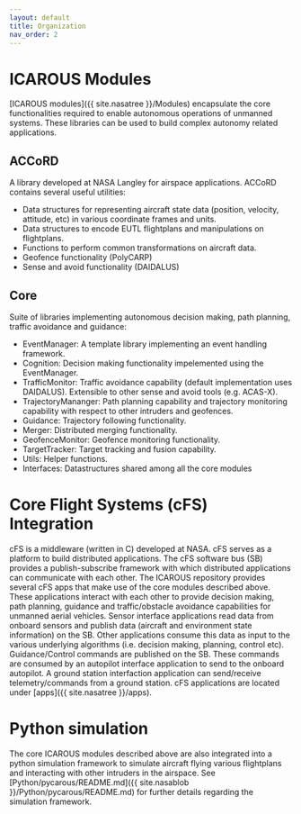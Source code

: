 ```yaml
---
layout: default 
title: Organization
nav_order: 2
---
```


# ICAROUS Modules

[ICAROUS modules]({{ site.nasatree }}/Modules) encapsulate the core functionalities required to enable autonomous operations of unmanned systems. These libraries can be used to build complex autonomy related applications.

## ACCoRD
A library developed at NASA Langley for airspace applications. ACCoRD contains several useful utilities:
 - Data structures for representing aircraft state data (position, velocity, attitude, etc) in various coordinate frames and units. 
 - Data structures to encode EUTL flightplans and manipulations on flightplans.
 - Functions to perform common transformations on aircraft data. 
 - Geofence functionality (PolyCARP) 
 - Sense and avoid functionality (DAIDALUS)

## Core
Suite of libraries implementing autonomous decision making, path planning, traffic avoidance and guidance:
 - EventManager: A template library implementing an event handling framework.
 - Cognition: Decision making functionality impelemented using the EventManager.
 - TrafficMonitor: Traffic avoidance capability (default implementation uses DAIDALUS). Extensible to other sense and avoid tools (e.g. ACAS-X).
 - TrajectoryMananger: Path planning capability and trajectory monitoring capability with respect to other intruders and geofences.
 - Guidance: Trajectory following functionality.
 - Merger: Distributed merging functionality.
 - GeofenceMonitor: Geofence monitoring functionality.
 - TargetTracker: Target tracking and fusion capability.
 - Utils: Helper functions.
 - Interfaces: Datastructures shared among all the core modules

# Core Flight Systems (cFS) Integration

 cFS is a middleware (written in C) developed at NASA. cFS serves as a platform to build distributed applications. The cFS software bus (SB) provides a publish-subscribe framework with which distributed applications can communicate with each other. The ICAROUS repository provides several cFS apps that make use of the core modules described above. These applications interact with each other to provide decision making, path planning, guidance and traffic/obstacle avoidance capabilities for unmanned aerial vehicles. Sensor interface applications read data from onboard sensors and publish data (aircraft and environment state information) on the SB. Other applications consume this data as input to the various underlying algorithms (i.e. decision making, planning, control etc). Guidance/Control commands are published on the SB. These commands are consumed by an autopilot interface application to send to the onboard autopilot. A ground station interfaction application can send/receive telemetry/commands from a ground station. cFS applications are located under [apps]({{ site.nasatree }}/apps).

# Python simulation 

 The core ICAROUS modules described above are also integrated into a python simulation framework to simulate aircraft flying various flightplans and interacting with other intruders in the airspace. See [Python/pycarous/README.md]({{ site.nasablob }}/Python/pycarous/README.md) for further details regarding the simulation framework.